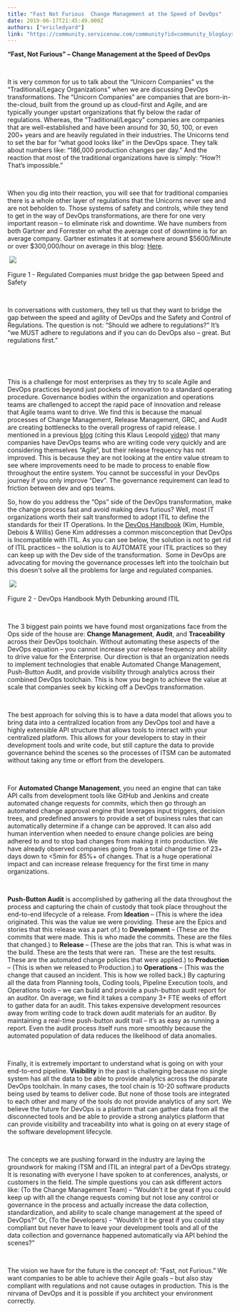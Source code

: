 ```yaml
---
title: "Fast Not Furious  Change Management at the Speed of DevOps"
date: 2019-06-17T21:45:49.000Z
authors: ["ericledyard"]
link: "https://community.servicenow.com/community?id=community_blog&sys_id=573d57dadb8a7b00f21f5583ca96196c"
---
```

<p><strong>“Fast, Not Furious” – Change Management at the Speed of DevOps</strong></p>
<p> </p>
<p>It is very common for us to talk about the “Unicorn Companies” vs the “Traditional/Legacy Organizations” when we are discussing DevOps transformations. The “Unicorn Companies” are companies that are born-in-the-cloud, built from the ground up as cloud-first and Agile, and are typically younger upstart organizations that fly below the radar of regulations. Whereas, the “Traditional/Legacy” companies are companies that are well-established and have been around for 30, 50, 100, or even 200&#43; years and are heavily regulated in their industries. The Unicorns tend to set the bar for “what good looks like” in the DevOps space. They talk about numbers like: “186,000 production changes per day.” And the reaction that most of the traditional organizations have is simply: “How?! That’s impossible.”</p>
<p> </p>
<p>When you dig into their reaction, you will see that for traditional companies there is a whole other layer of regulations that the Unicorns never see and are not beholden to. Those systems of safety and controls, while they tend to get in the way of DevOps transformations, are there for one very important reason – to eliminate risk and downtime. We have numbers from both Gartner and Forrester on what the average cost of downtime is for an average company. Gartner estimates it at somewhere around $5600/Minute or over $300,000/hour on average in this blog: <a href="https://blogs.gartner.com/andrew-lerner/2014/07/16/the-cost-of-downtime/" rel="nofollow">Here</a>.</p>
<p> <img style="max-width: 100%; max-height: 480px;" src="https://community.servicenow.com/552fdf1adb0e7b00f21f5583ca9619d7.iix" /></p>
<p>Figure 1 - Regulated Companies must bridge the gap between Speed and Safety</p>
<p> </p>
<p>In conversations with customers, they tell us that they want to bridge the gap between the speed and agility of DevOps and the Safety and Control of Regulations. The question is not: “Should we adhere to regulations?” It’s “we MUST adhere to regulations and if you can do DevOps also – great. But regulations first.”</p>
<p> </p>
<p> </p>
<p>This is a challenge for most enterprises as they try to scale Agile and DevOps practices beyond just pockets of innovation to a standard operating procedure. Governance bodies within the organization and operations teams are challenged to accept the rapid pace of innovation and release that Agile teams want to drive. We find this is because the manual processes of Change Management, Release Management, GRC, and Audit are creating bottlenecks to the overall progress of rapid release. I mentioned in a previous <a href="https://imadevops.com/blog/xaas-areyousure" rel="nofollow">blog</a> (citing this Klaus Leopold <a href="https://youtu.be/oq5yK2DmqKI" rel="nofollow">video</a>) that many companies have DevOps teams who are writing code very quickly and are considering themselves “Agile”, but their release frequency has not improved. This is because they are not looking at the entire value stream to see where improvements need to be made to process to enable flow throughout the entire system. You cannot be successful in your DevOps journey if you only improve “Dev”. The governance requirement can lead to friction between dev and ops teams. </p>
<p>So, how do you address the “Ops” side of the DevOps transformation, make the change process fast and avoid making devs furious? Well, most IT organizations worth their salt transformed to adopt ITIL to define the standards for their IT Operations. In the <a href="https://smile.amazon.com/DevOps-Handbook-World-Class-Reliability-Organizations-ebook/dp/B01M9ASFQ3/ref&#61;sr_1_2?keywords&#61;DevOps&#43;Handbook&amp;qid&#61;1560525430&amp;s&#61;gateway&amp;sr&#61;8-2" rel="nofollow">DevOps Handbook</a> (Kim, Humble, Debois &amp; Willis) Gene Kim addresses a common misconception that DevOps is Incompatible with ITIL. As you can see below, the solution is not to get rid of ITIL practices – the solution is to AUTOMATE your ITIL practices so they can keep up with the Dev side of the transformation.  Some in DevOps are advocating for moving the governance processes left into the toolchain but this doesn&#39;t solve all the problems for large and regulated companies.</p>
<p> <img style="max-width: 100%; max-height: 480px;" src="https://community.servicenow.com/a43f979adb0e7b00f21f5583ca961989.iix" /></p>
<p>Figure 2 - DevOps Handbook Myth Debunking around ITIL</p>
<p> </p>
<p>The 3 biggest pain points we have found most organizations face from the Ops side of the house are: <strong>Change Management</strong>, <strong>Audit</strong>, and <strong>Traceability</strong> across their DevOps toolchain. Without automating these aspects of the DevOps equation – you cannot increase your release frequency and ability to drive value for the Enterprise. Our direction is that an organization needs to implement technologies that enable Automated Change Management, Push-Button Audit, and provide visibility through analytics across their combined DevOps toolchain. This is how you begin to achieve the value at scale that companies seek by kicking off a DevOps transformation.</p>
<p> </p>
<p>The best approach for solving this is to have a data model that allows you to bring data into a centralized location from any DevOps tool and have a highly extensible API structure that allows tools to interact with your centralized platform. This allows for your developers to stay in their development tools and write code, but still capture the data to provide governance behind the scenes so the processes of ITSM can be automated without taking any time or effort from the developers.</p>
<p> </p>
<p>For <strong>Automated Change Management</strong>, you need an engine that can take API calls from development tools like GitHub and Jenkins and create automated change requests for commits, which then go through an automated change approval engine that leverages input triggers, decision trees, and predefined answers to provide a set of business rules that can automatically determine if a change can be approved. It can also add human intervention when needed to ensure change policies are being adhered to and to stop bad changes from making it into production. We have already observed companies going from a total change time of 23&#43; days down to &lt;5min for 85%&#43; of changes. That is a huge operational impact and can increase release frequency for the first time in many organizations.</p>
<p> </p>
<p><strong>Push-Button Audit</strong> is accomplished by gathering all the data throughout the process and capturing the chain of custody that took place throughout the end-to-end lifecycle of a release. From <strong>Ideation</strong> – (This is where the idea originated. This was the value we were providing. These are the Epics and stories that this release was a part of.) to <strong>Development </strong>– (These are the commits that were made. This is who made the commits. These are the files that changed.) to <strong>Release</strong> – (These are the jobs that ran. This is what was in the build. These are the tests that were ran.  These are the test results. These are the automated change policies that were applied.) to <strong>Production</strong> – (This is when we released to Production.) to <strong>Operations</strong> – (This was the change that caused an incident. This is how we rolled back.) By capturing all the data from Planning tools, Coding tools, Pipeline Execution tools, and Operations tools – we can build and provide a push-button audit report for an auditor. On average, we find it takes a company 3&#43; FTE weeks of effort to gather data for an audit. This takes expensive development resources away from writing code to track down audit materials for an auditor. By maintaining a real-time push-button audit trail – it’s as easy as running a report. Even the audit process itself runs more smoothly because the automated population of data reduces the likelihood of data anomalies.</p>
<p> </p>
<p>Finally, it is extremely important to understand what is going on with your end-to-end pipeline. <strong>Visibility</strong> in the past is challenging because no single system has all the data to be able to provide analytics across the disparate DevOps toolchain. In many cases, the tool chain is 10-20 software products being used by teams to deliver code. But none of those tools are integrated to each other and many of the tools do not provide analytics of any sort. We believe the future for DevOps is a platform that can gather data from all the disconnected tools and be able to provide a strong analytics platform that can provide visibility and traceability into what is going on at every stage of the software development lifecycle.</p>
<p> </p>
<p>The concepts we are pushing forward in the industry are laying the groundwork for making ITSM and ITIL an integral part of a DevOps strategy. It is resonating with everyone I have spoken to at conferences, analysts, or customers in the field. The simple questions you can ask different actors like: (To the Change Management Team) – “Wouldn’t it be great if you could keep up with all the change requests coming but not lose any control or governance in the process and actually increase the data collection, standardization, and ability to scale change management at the speed of DevOps?” Or, (To the Developers) - “Wouldn’t it be great if you could stay compliant but never have to leave your development tools and all of the data collection and governance happened automatically via API behind the scenes?”</p>
<p> </p>
<p>The vision we have for the future is the concept of: “Fast, not Furious.” We want companies to be able to achieve their Agile goals – but also stay compliant with regulations and not cause outages in production. This is the nirvana of DevOps and it is possible if you architect your environment correctly.</p>
<p> </p>
<p> </p>
<p> </p>